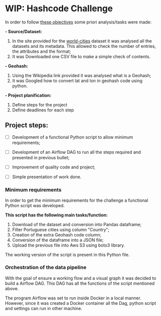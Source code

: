 # WIP: Hashcode Challenge

In order to follow [these objectives](DataEngineer_Challenge.pdf) some priori analysis/tasks were made:

**- Source/Dataset:**
1. In the site provided for the [world-cities](https://simplemaps.com/data/world-cities) dataset it was analysed all the datasets and its metadata. This allowed to check the number of entries, the attributes and the format;
2. It was Downloaded one CSV file to make a simple check of contents.

**- Geohash:**
1. Using the Wikipedia link provided it was analysed what is a Geohash;
2. It was Googled how to convert lat and lon in geohash code using python.

**- Project planification:**
1. Define steps for the project
2. Define deadlines for each step

## Project steps: 
- [ ] Development of a functional Python script to allow minimum requirements;
- [ ] Development of an Airflow DAG to run all the steps required and presented in previous bullet;
- [ ] Improvement of quality code and project; 
- [ ] Simple presentation of work done.


### Minimum requirements

In order to get the minimum requirements for the challenge a functional Python script was developed. 

**This script has the following main tasks/function:**
1. Download of the dataset and conversion into Pandas dataframe;
2. Filter Portuguese cities using column "Country";
3. Creation of the extra Geohash code column;
4. Conversion of the dataframe into a JSON file;
5. Upload the previous file into Aws S3 using boto3 library.

The working version of the script is present in this Python file.


### Orchestration of the data pipeline

With the goal of ensure a working flow and a visual graph it was decided to build a Airflow DAG.
This DAG has all the functions of the script mentioned above. 

The program Airflow was set to run inside Docker in a local manner. 
However, since it was created a Docker container all the Dag, python script and settings can run in other machine.
